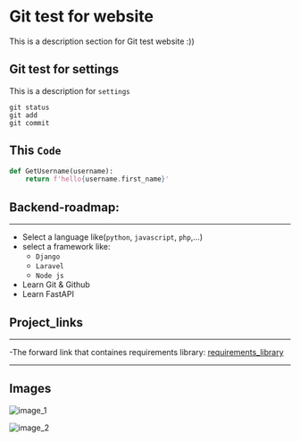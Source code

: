# Git test for website

This is a description section for Git test website :))

## Git test for settings

This is a description for `settings`

```
git status
git add
git commit

```

## This `Code`

``` python
def GetUsername(username):
    return f'hello{username.first_name}'

```

## Backend-roadmap:
___

- Select a language like(`python`, `javascript`, `php`,...)
- select a framework like:
    - `Django`
    - `Laravel`
    - `Node js`
- Learn Git & Github
- Learn FastAPI

## Project_links

___

-The forward link that containes requirements library: [requirements_library](https://sabzlearn.ir/course/contract-writing-techniques-for-programmers/)

___

## Images
![image_1](https://www.kasandbox.org/programming-images/avatars/cs-hopper-cool.png)

![image_2](https://www.kasandbox.org/programming-images/avatars/leafers-seed.png)